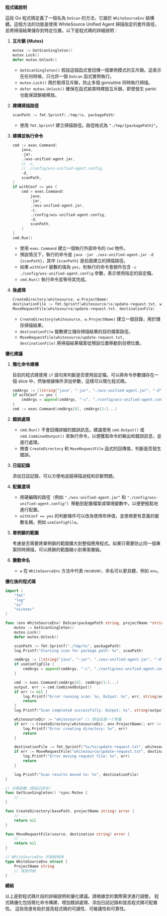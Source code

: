 **程式碼說明**

這段 Go 程式碼定義了一個名為 `DoScan` 的方法，它屬於 `WhiteSourceEnv` 結構體。這個方法的功能是使用 WhiteSource Unified Agent 掃描指定的套件路徑，並將掃描結果儲存到特定位置。以下是程式碼的詳細說明：

1.  **互斥鎖 (Mutex)**

    ```go
    mutex := GetScanSingleton()
    mutex.Lock()
    defer mutex.Unlock()
    ```

    *   `GetScanSingleton()` 假設這個函式會回傳一個單例模式的互斥鎖。這表示在任何時候，只允許一個 `DoScan` 函式實例執行。
    *   `mutex.Lock()` 用於取得互斥鎖，防止多個 goroutine 同時執行掃描。
    *   `defer mutex.Unlock()` 確保在函式結束時釋放互斥鎖，即使發生 panic 也能保證鎖被釋放。

2.  **建構掃描路徑**

    ```go
    scanPath := fmt.Sprintf(./tmp/%s, packagePath)
    ```

    *   使用 `fmt.Sprintf` 建立掃描路徑。路徑格式為 `"./tmp/{packagePath}"`。

3.  **建構並執行命令**

    ```go
    cmd := exec.Command(
        java,
        -jar,
        ./wss-unified-agent.jar,
        // -c,
        // ./config/wss-unified-agent.config,
        -d,
        scanPath,
    )
    if withConf == yes {
        cmd = exec.Command(
            java,
            -jar,
            ./wss-unified-agent.jar,
            -c,
            ./config/wss-unified-agent.config,
            -d,
            scanPath,
        )
    }
    cmd.Run()
    ```

    *   使用 `exec.Command` 建立一個執行外部命令的 `Cmd` 物件。
    *   預設情況下，執行的命令是 `java -jar ./wss-unified-agent.jar -d {scanPath}`，其中 `{scanPath}` 是前面建立的掃描路徑。
    *   如果 `withConf` 變數的值為 `yes`，則執行的命令會額外包含 `-c ./config/wss-unified-agent.config` 參數，表示使用指定的設定檔。
    *   `cmd.Run()` 執行命令並等待其完成。

4.  **後處理**

    ```go
    CreateDirectory(whitesource, w.ProjectName)
    destinationFile := fmt.Sprintf(whitesource/%s/update-request.txt, w.ProjectName)
    MoveRequestFile(whitesource/update-request.txt, destinationFile)
    ```

    *   `CreateDirectory(whitesource, w.ProjectName)` 建立一個目錄，用於儲存掃描結果。
    *   `destinationFile` 變數建立儲存掃描結果的目的檔案路徑。
    *   `MoveRequestFile(whitesource/update-request.txt, destinationFile)` 將掃描結果檔案從預設位置移動到目標位置。

**優化建議**

1.  **簡化命令建構**

    目前的程式碼使用 `if` 語句來判斷是否使用設定檔。可以將命令參數儲存在一個 slice 中，然後根據條件添加參數，這樣可以簡化程式碼。

    ```go
    cmdArgs := []string{"java", "-jar", "./wss-unified-agent.jar", "-d", scanPath}
    if withConf == yes {
        cmdArgs = append(cmdArgs, "-c", "./config/wss-unified-agent.config")
    }
    cmd := exec.Command(cmdArgs[0], cmdArgs[1:]...)
    ```

2.  **錯誤處理**

    *   `cmd.Run()` 不會回傳詳細的錯誤訊息。建議使用 `cmd.Output()` 或 `cmd.CombinedOutput()` 來執行命令，以便獲取命令的輸出和錯誤訊息，並進行處理。
    *   檢查 `CreateDirectory` 和 `MoveRequestFile` 函式的回傳值，判斷是否發生錯誤。

3.  **日誌記錄**

    添加日誌記錄，可以方便地追蹤掃描過程和診斷問題。

4.  **配置選項**

    *   將硬編碼的路徑（例如 `"./wss-unified-agent.jar"` 和 `"./config/wss-unified-agent.config"`）移動到配置檔案或環境變數中，以便更輕鬆地進行配置。
    *   `withConf == yes` 的判斷條件可以改為使用布林值，並使用更有意義的變數名稱，例如 `useConfigFile`。

5.  **單例鎖的範圍**

    考慮是否需要將單例鎖的範圍擴大到整個應用程式。如果只需要防止同一個專案同時掃描，可以將鎖的範圍縮小到專案層級。

6.  **變數命名**

    *   `w` 在 `WhiteSourceEnv` 方法中代表 receiver，命名可以更具體，例如 `env`。

**優化後的程式碼**

```go
import (
	"fmt"
	"log"
	"os"
	"os/exec"
)

func (env WhiteSourceEnv) DoScan(packagePath string, projectName *string, useConfigFile bool) {
	mutex := GetScanSingleton()
	mutex.Lock()
	defer mutex.Unlock()

	scanPath := fmt.Sprintf("./tmp/%s", packagePath)
	log.Printf("Starting scan for package path: %s", scanPath)

	cmdArgs := []string{"java", "-jar", "./wss-unified-agent.jar", "-d", scanPath}
	if useConfigFile {
		cmdArgs = append(cmdArgs, "-c", "./config/wss-unified-agent.config")
	}

	cmd := exec.Command(cmdArgs[0], cmdArgs[1:]...)
	output, err := cmd.CombinedOutput()
	if err != nil {
		log.Printf("Error running scan: %v, Output: %s", err, string(output))
		return
	}
	log.Printf("Scan completed successfully. Output: %s", string(output))

	whitesourceDir := "whitesource" // 假设这是一个常量
	if err := CreateDirectory(whitesourceDir, env.ProjectName); err != nil {
		log.Printf("Error creating directory: %v", err)
		return
	}

	destinationFile := fmt.Sprintf("%s/%s/update-request.txt", whitesourceDir, env.ProjectName)
	if err := MoveRequestFile("whitesource/update-request.txt", destinationFile); err != nil {
		log.Printf("Error moving request file: %v", err)
		return
	}

	log.Printf("Scan results moved to: %s", destinationFile)
}

// 示例函数（假设已存在）
func GetScanSingleton() *sync.Mutex {
	// ...
}

func CreateDirectory(basePath, projectName string) error {
	// ...
	return nil
}

func MoveRequestFile(source, destination string) error {
	// ...
	return nil
}

// WhiteSourceEnv 示例结构体
type WhiteSourceEnv struct {
	ProjectName string
	// 其他字段
}
```

**總結**

以上是對程式碼片段的詳細說明和優化建議。請根據您的實際需求進行調整。 程式碼優化包括簡化命令構建、增加錯誤處理、添加日誌記錄和提高程式碼可配置性。 這些改進有助於提高程式碼的可讀性、可維護性和可靠性。





